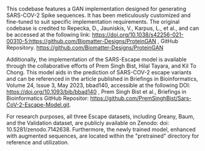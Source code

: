 This codebase features a GAN implementation designed for generating SARS-COV-2 Spike sequences. It has been meticulously customized and fine-tuned to suit specific implementation requirements. The original codebase is credited to Repecka, D., Jauniskis, V., Karpus, L., et al., and can be accessed at the following link: https://doi.org/10.1038/s42256-021-00310-5:https://github.com/Biomatter-Designs/ProteinGAN , GitHub Repository. https://github.com/Biomatter-Designs/ProteinGAN

Additionally, the implementation of the SARS-Escape model is available through the collaborative efforts of Prem Singh Bist, Hilal Tayara, and Kil To Chong. This model aids in the prediction of SARS-COV-2 escape variants and can be referenced in the article published in Briefings in Bioinformatics, Volume 24, Issue 3, May 2023, bbad140, accessible at the following DOI: https://doi.org/10.1093/bib/bbad140 , Prem Singh Bist et al., Briefings in Bioinformatics GitHub Repositor: https://github.com/PremSinghBist/Sars-CoV-2-Escape-Model.git.

For research purposes, all three Escape datasets, including Greany, Baum, and the Validation dataset, are publicly available on Zenodo: doi: 10.5281/zenodo.7142638.
Furthermore, the newly trained model, enhanced with augmented sequences, are located within the "pretrained" directory for reference and utilization.





